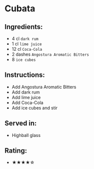 # Cubata

## Ingredients:
- 4 cl `dark rum`
- 1 cl `lime juice`
- 12 cl `Coca-Cola`
- 2 dashes `Angostura Aromatic Bitters`
- 8 `ice cubes`

## Instructions:
- Add Angostura Aromatic Bitters
- Add dark rum
- Add lime juice
- Add Coca-Cola
- Add ice cubes and stir

## Served in:
- Highball glass

## Rating:
- ★★★★☆